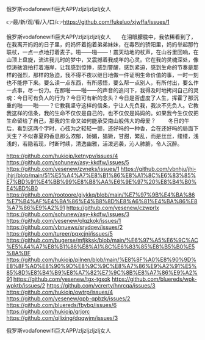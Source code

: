 俄罗斯vodafonewifi巨大APP/zljzljzljzlj女人

👉最/新/观/看/入/口/👉https://github.com/fukeluo/xjwffa/issues/1

俄罗斯vodafonewifi巨大APP/zljzljzljzlj女人　　在泪眼朦胧中，我依稀看到了，在我离开妈妈的日子里，妈妈怀着抱着弟弟妹妹，在毒烈的骄阳里，妈妈举起那竹联杖，一点一点地打着麦子。啪——啪——！震天动地的杖声，在山谷里回响，在山顶上盘旋，流进我儿时的梦中，又震撼着我成年的心灵。它在我的灵魂深处，像惊涛骇浪拍打着海岸，让我感到惊悸，感到警醒，感到紧迫，感到生命的节奏是那样的强烈，那样的急迫，我不得不夜以继日地做一件证明生命价值的事，一时一刻也不能停下来。要么读一点东西，有所感悟，要么帮一点别人，有所付出，要么作一点事，尽一份力。在那啪——啪——的声音的追问下，我得及时地拷问自己的灵魂：今日可有负人的行为？今日可有新的念头？今日是否虚度了人生，挥霍了那沉重的啪——啪——？它教我坚守这样的信条，宁让人先负我，我决不先负人。它教我这样的信条，我的生命不仅仅是自己的，也不仅仅是妈妈的。如果我今生仅仅把生命留给了自己，那我的生命又如何能承受南山般伟大的母爱？
　　冬日的午后，看到这两个字时，心弦为之轻轻一颤，还好吗的一种香，会在还好吗的局面下天生？不似春夏的香息那么浓郁，娇媚，猖獗，甘甜，繁乱，而是丝丝，缕缕，浅浅的，若隐若现，时断时续，清逸幽雅，活泼远袭，沁人肺腑，令人沉醉。


https://github.com/hukioip/ketnypv/issues/4
https://github.com/sohunew/asy-kkdfw/issues/5
https://github.com/yesenew/zvneks/issues/1
https://github.com/vbnhju/jhj-jhjrj/blob/main/51%E5%A4%A7%E8%B1%86%E8%A1%8C%E6%83%85%E7%BD%91%E4%BB%99%E8%B8%AA%E6%9E%97%20%E8%B4%B0%E4%BD%B0
https://github.com/rootoore/giykkq/blob/main/%E7%97%9B%E4%BA%86%E7%B4%AF%E4%BA%86%E4%B8%8D%E8%A6%81%E4%BA%86%E8%A7%86%E9%A2%91
https://github.com/yesenew/czwprlx
https://github.com/sohunew/asy-kkdfw/issues/3
https://github.com/yesenew/olqzkok/issues/1
https://github.com/vbnuews/srydqev/issues/2
https://github.com/tureer/pqxcjni/issues/5
https://github.com/bugerse/mfjkksk/blob/main/%E6%97%A5%E6%9C%AC%E5%A4%A7%E8%B1%86%E8%A1%8C%E6%83%85%E8%B5%B0%E5%8A%BF
https://github.com/hukioip/pilnen/blob/main/%E8%8F%A0%E8%90%9D%E8%8F%A0%E8%90%9D%E8%9C%9C%E8%A7%86%E9%A2%91%E5%85%8D%E8%B4%B9%E8%A7%82%E7%9C%8B%E8%A7%86%E9%A2%91
https://github.com/yesenew/tgx-tgxok
https://github.com/bluereds/wpk-wpktb/issues/2
https://github.com/vcrerty/hnrcqa/issues/3
https://github.com/hukioip/owtrp/issues/4
https://github.com/yesenew/qpb-qpbzk/issues/2
https://github.com/bluereds/fbybq/issues/6
https://github.com/hukioip/qrjorc
https://github.com/qilixing/dqqwjm/issues/3

俄罗斯vodafonewifi巨大APP/zljzljzljzlj女人
